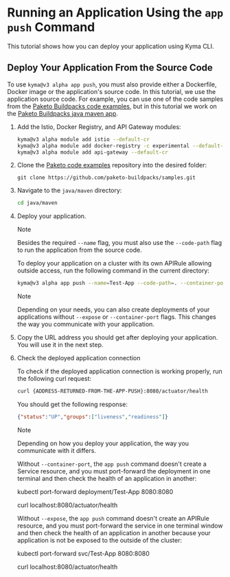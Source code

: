 # Running an Application Using the `app push` Command

This tutorial shows how you can deploy your application using Kyma CLI.

## Deploy Your Application From the Source Code

To use `kyma@v3 alpha app push`, you must also provide either a Dockerfile, Docker image or the application's source code. In this tutorial, we use the application source code. For example, you can use one of the code samples from the [Paketo Buildpacks code examples](https://github.com/paketo-buildpacks/samples/tree/main), but in this tutorial we work on the [Paketo Buildpacks java maven app](https://github.com/paketo-buildpacks/samples/tree/main/java/maven).

1. Add the Istio, Docker Registry, and API Gateway modules:

   ```bash
   kyma@v3 alpha module add istio --default-cr
   kyma@v3 alpha module add docker-registry -c experimental --default-cr
   kyma@v3 alpha module add api-gateway --default-cr
   ```

2. Clone the [Paketo code examples](https://github.com/paketo-buildpacks/samples/tree/main) repository into the desired folder:

   ```url
   git clone https://github.com/paketo-buildpacks/samples.git
   ```

3. Navigate to the `java/maven` directory:

   ```bash
   cd java/maven
   ```

4. Deploy your application.

   > [!NOTE]
   > Besides the required `--name` flag, you must also use the `--code-path` flag to run the application from the source code.

   To deploy your application on a cluster with its own APIRule allowing outside access, run the following command in the current directory:

   ```bash
   kyma@v3 alpha app push --name=Test-App --code-path=. --container-port=8888 --expose
   ```

   > [!NOTE]
   > Depending on your needs, you can also create deployments of your applications without `--expose` or `--container-port` flags. This changes the way you communicate with your application.

5. Copy the URL address you should get after deploying your application. You will use it in the next step.

6. Check the deployed application connection

   To check if the deployed application connection is working properly, run the following curl request:

   ```bash
   curl {ADDRESS-RETURNED-FROM-THE-APP-PUSH}:8080/actuator/health
   ```  

   You should get the following response:

   ```json
   {"status":"UP","groups":["liveness","readiness"]}
   ```

   > [!NOTE]
   > Depending on how you deploy your application, the way you communicate with it differs.
   >
   > Without `--container-port`, the `app push` command doesn't create a Service resource, and you must port-forward the deployment in one terminal and then check the health of an application in another:
   >
   > kubectl port-forward deployment/Test-App 8080:8080
   >
   > curl localhost:8080/actuator/health
   >
   > Without `--expose`, the `app push` command doesn't create an APIRule resource, and you must port-forward the service in one terminal window and then check the health of an application in another because your application is not be exposed to the outside of the cluster:
   >
   > kubectl port-forward svc/Test-App 8080:8080
   >
   > curl localhost:8080/actuator/health
